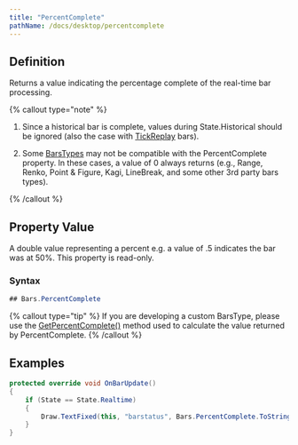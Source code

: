 ```yaml
---
title: "PercentComplete"
pathName: /docs/desktop/percentcomplete
---
```


## Definition

Returns a value indicating the percentage complete of the real-time bar processing.

{% callout type="note" %}

1. Since a historical bar is complete, values during State.Historical should be ignored (also the case with [TickReplay](/docs/desktop/developing_for__tick_replay) bars). 

2. Some [BarsTypes](/docs/desktop/bars_type) may not be compatible with the PercentComplete property. In these cases, a value of 0 always returns (e.g., Range, Renko, Point & Figure, Kagi, LineBreak, and some other 3rd party bars types).

{% /callout %}

## Property Value

A double value representing a percent e.g. a value of .5 indicates the bar was at 50%. This property is read-only.

### Syntax

```csharp
## Bars.PercentComplete
```

{% callout type="tip" %}
If you are developing a custom BarsType, please use the [GetPercentComplete()](/docs/desktop/getpercentcomplete) method used to calculate the value returned by PercentComplete.
{% /callout %}

## Examples

```csharp
protected override void OnBarUpdate()
{
    if (State == State.Realtime)
    {
        Draw.TextFixed(this, "barstatus", Bars.PercentComplete.ToString("P2"), TextPosition.BottomRight);
    }
}
```
